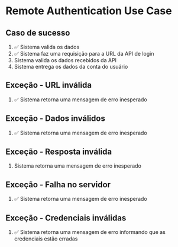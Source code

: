 # Remote Authentication Use Case

## Caso de sucesso
1. ✅ Sistema valida os dados
2. ✅ Sistema faz uma requisição para a URL da API de login
3. Sistema valida os dados recebidos da API
4. Sistema entrega os dados da conta do usuário

## Exceção - URL inválida
1. ✅ Sistema retorna uma mensagem de erro inesperado

## Exceção - Dados inválidos
1. ✅ Sistema retorna uma mensagem de erro inesperado

## Exceção - Resposta inválida
1. Sistema retorna uma mensagem de erro inesperado

## Exceção - Falha no servidor
1. ✅ Sistema retorna uma mensagem de erro inesperado

## Exceção - Credenciais inválidas
1. ✅ Sistema retorna uma mensagem de erro informando que as credenciais estão erradas